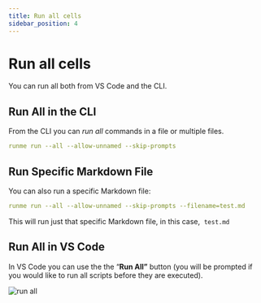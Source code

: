 ```yaml
---
title: Run all cells
sidebar_position: 4
---
```


# **Run all cells**

You can run all both from VS Code and the CLI.

## **Run All in the CLI**

From the CLI you can _run all_ commands in a file or multiple files.

```yaml {"id":"01HRVWKPWWS93DG93X9R29QZCE"}
runme run --all --allow-unnamed --skip-prompts
```

## **Run Specific Markdown File**

You can also run a specific Markdown file:

```yaml {"id":"01HRVWMYEMRYPWHE5TEDATJAD5"}
runme run --all --allow-unnamed --skip-prompts --filename=test.md
```

This will run just that specific Markdown file, in this case,  `test.md`

## **Run All in VS Code**

In VS Code you can use the the “**Run All”** button (you will be prompted if you would like to run all scripts before they are executed).

![run all](../../static/img/configuration-page/runme-runall.png)
